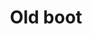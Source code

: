 ---
layout: item
title: Old boot
item-id: 685
datatable: true
id: 685
name: "Old boot"
members: true
lowalch: 0
highalch: 0
examine: "Phew!"
monsters:
  - id: 492
    name: "Cave kraken"
    members: true
    combat_level: 127
    wiki_url: "https://oldschool.runescape.wiki/w/Cave_kraken"
    drops:
      - quantity: "1"
        rarity: 0.02
    image: "https://oldschool.runescape.wiki/images/d/dc/Cave_kraken.png?4612a"
---